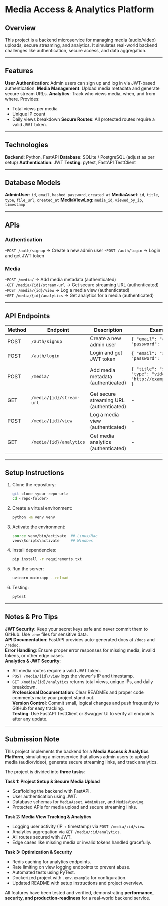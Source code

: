 # Media Access & Analytics Platform

## Overview

This project is a backend microservice for managing media (audio/video) uploads, secure streaming, and analytics. It simulates real-world backend challenges like authentication, secure access, and data aggregation.

---

## Features

 **User Authentication**: Admin users can sign up and log in via JWT-based authentication.
 **Media Management**: Upload media metadata and generate secure stream URLs.
 **Analytics**: Track who views media, when, and from where. Provides:

- Total views per media
- Unique IP count
- Daily views breakdown
 **Secure Routes**: All protected routes require a valid JWT token.

---

## Technologies

 **Backend**: Python, FastAPI
 **Database**: SQLite / PostgreSQL (adjust as per setup)
 **Authentication**: JWT
 **Testing**: pytest, FastAPI TestClient

---

## Database Models

 **AdminUser**: `id`, `email`, `hashed_password`, `created_at`
 **MediaAsset**: `id`, `title`, `type`, `file_url`, `created_at`
 **MediaViewLog**: `media_id`, `viewed_by_ip`, `timestamp`

---

## APIs

### Authentication

-`POST /auth/signup` → Create a new admin user
-`POST /auth/login` → Login and get JWT token

### Media

-`POST /media/` → Add media metadata (authenticated)  
-`GET /media/{id}/stream-url` → Get secure streaming URL (authenticated)  
-`POST /media/{id}/view` → Log a media view (authenticated)  
-`GET /media/{id}/analytics` → Get analytics for a media (authenticated)

---

## API Endpoints

| Method | Endpoint | Description | Example Request | Example Response |
|--------|----------|-------------|-----------------|----------------|
| POST | `/auth/signup` | Create a new admin user | `{ "email": "admin@example.com", "password": "pass123" }` | `{ "message": "User created" }` |
| POST | `/auth/login` | Login and get JWT token | `{ "email": "admin@example.com", "password": "pass123" }` | `{ "token": "eyJhbGciOiJIUzI..." }` |
| POST | `/media/` | Add media metadata (authenticated) | `{ "title": "Sample Media", "type": "video", "file_url": "http://example.com/sample.mp4" }` | `{ "id": 1, "title": "Sample Media", "type": "video", "file_url": "http://example.com/sample.mp4" }` |
| GET | `/media/{id}/stream-url` | Get secure streaming URL (authenticated) | - | `{ "stream_url": "http://example.com/sample.mp4" }` |
| POST | `/media/{id}/view` | Log a media view (authenticated) | - | `{ "message": "View logged for media 1 from IP 127.0.0.1" }` |
| GET | `/media/{id}/analytics` | Get media analytics (authenticated) | - | `{ "total_views": 1, "unique_ips": 1, "views_per_day": { "2025-08-15": 1 } }` |

---

## Setup Instructions

1. Clone the repository:

   ```bash
   git clone <your-repo-url>
   cd <repo-folder>

2. Create a virtual environment:

    ```bash
    python -m venv venv

3. Activate the environment:

    ```bash
    source venv/bin/activate  ## Linux/Mac
    venv\Scripts\activate     ## Windows

4. Install dependencies:

    ```bash
    pip install -r requirements.txt

5. Run the server:

    ```bash
    uvicorn main:app --reload

6. Testing:

    ```bash
    pytest

---

## Notes & Pro Tips

**JWT Security**: Keep your secret keys safe and never commit them to GitHub. Use `.env` files for sensitive data.  
**API Documentation**: FastAPI provides auto-generated docs at `/docs` and `/redoc`.  
**Error Handling**: Ensure proper error responses for missing media, invalid tokens, or other edge cases.  
**Analytics & JWT Security**:  

- All media routes require a valid JWT token.  
- `POST /media/{id}/view` logs the viewer's IP and timestamp.  
- `GET /media/{id}/analytics` returns total views, unique IPs, and daily breakdown.  
**Professional Documentation**: Clear READMEs and proper code comments make your project stand out.  
**Version Control**: Commit small, logical changes and push frequently to GitHub for easy tracking.  
**Testing**: Use FastAPI TestClient or Swagger UI to verify all endpoints after any update.  

---

## Submission Note

This project implements the backend for a **Media Access & Analytics Platform**, simulating a microservice that allows admin users to upload media (audio/video), generate secure streaming links, and track analytics.

The project is divided into **three tasks**:

**Task 1: Project Setup & Secure Media Upload**  

- Scaffolding the backend with FastAPI.  
- User authentication using JWT.  
- Database schemas for `MediaAsset`, `AdminUser`, and `MediaViewLog`.  
- Protected APIs for media upload and secure streaming links.

**Task 2: Media View Tracking & Analytics**  

- Logging user activity (IP + timestamp) via `POST /media/:id/view`.  
- Analytics aggregation via `GET /media/:id/analytics`.  
- All routes secured with JWT.  
- Edge cases like missing media or invalid tokens handled gracefully.

**Task 3: Optimization & Security**  

- Redis caching for analytics endpoints.  
- Rate limiting on view logging endpoints to prevent abuse.  
- Automated tests using PyTest.  
- Dockerized project with `.env.example` for configuration.  
- Updated README with setup instructions and project overview.

All features have been tested and verified, demonstrating **performance, security, and production-readiness** for a real-world backend service.
